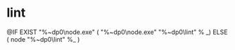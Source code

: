 # lint

@IF EXIST "%~dp0\node.exe" \( "%~dp0\node.exe" "%~dp0\lint" % _\) ELSE \( node "%~dp0\lint" %_ \)


